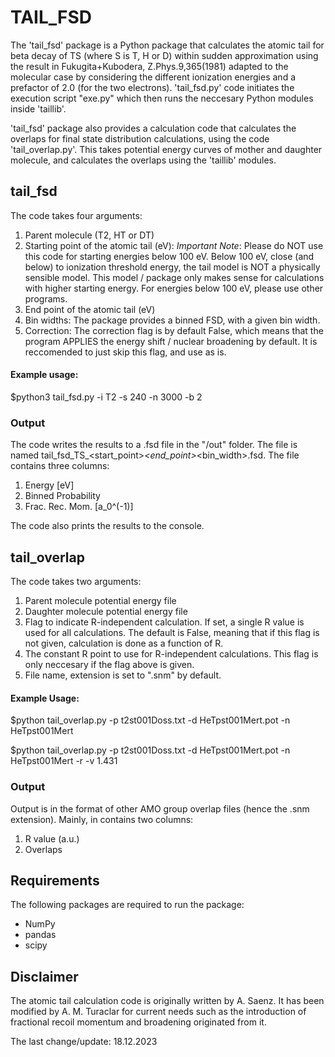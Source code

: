 # TAIL_FSD 

The 'tail_fsd' package is a Python package that calculates the atomic tail for beta decay of TS (where S is T, H or D) within sudden approximation using the result in Fukugita+Kubodera, Z.Phys.9,365(1981) adapted to the molecular case by considering the different ionization energies and a prefactor of 2.0 (for the two electrons). 'tail_fsd.py' code initiates the execution script "exe.py" which then runs the neccesary Python modules inside 'taillib'.

'tail_fsd' package also provides a calculation code that calculates the overlaps for final state distribution calculations, using the code 'tail_overlap.py'. This takes potential energy curves of mother and daughter molecule, and calculates the overlaps using the 'taillib' modules.

## tail_fsd

The code takes four arguments:

1. Parent molecule (T2, HT or DT)
2. Starting point of the atomic tail (eV):
    *Important Note*: Please do NOT use this code for starting energies below 100 eV. Below 100 eV, close (and below) to ionization threshold energy, the tail model is NOT a physically sensible model. This model / package only makes sense for calculations with higher starting energy. For energies below 100 eV, please use other programs.
3. End point of the atomic tail (eV)
4. Bin widths:
    The package provides a binned FSD, with a given bin width.
5. Correction:
    The correction flag is by default False, which means that the program APPLIES the energy shift / nuclear broadening by default. It is reccomended to just skip this flag, and use as is.

#### Example usage:

$python3 tail_fsd.py -i T2 -s 240 -n 3000 -b 2 

### Output
The code writes the results to a .fsd file in the "/out" folder. The file is named tail_fsd_TS_<start_point>_<end_point>_<bin_width>.fsd. The file contains three columns:

1. Energy [eV]
2. Binned Probability
3. Frac. Rec. Mom. [a_0^(-1)]

The code also prints the results to the console.

## tail_overlap

The code takes two arguments:

1. Parent molecule potential energy file
2. Daughter molecule potential energy file
3. Flag to indicate R-independent calculation. If set, a single R value is used for all calculations. The default is False, meaning that if this flag is not given, calculation is done as a function of R.
4. The constant R point to use for R-independent calculations. This flag is only neccesary if the flag above is given.
5. File name, extension is set to ".snm" by default.

#### Example Usage:

$python tail_overlap.py -p t2st001Doss.txt -d HeTpst001Mert.pot -n HeTpst001Mert

$python tail_overlap.py -p t2st001Doss.txt -d HeTpst001Mert.pot -n HeTpst001Mert -r -v 1.431

### Output

Output is in the format of other AMO group overlap files (hence the .snm extension). Mainly, in contains two columns:

1. R value (a.u.)
2. Overlaps

## Requirements
The following packages are required to run the package:

- NumPy
- pandas
- scipy


## Disclaimer

The atomic tail calculation code is originally written by A. Saenz. It has been modified by A. M. Turaclar for current needs such as the introduction of fractional recoil momentum and broadening originated from it. 

The last change/update: 18.12.2023
